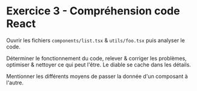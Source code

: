 # Exercice 3 - Compréhension code React

Ouvrir les fichiers `components/list.tsx` & `utils/foo.tsx` puis analyser le code.

Déterminer le fonctionnement du code,
relever & corriger les problèmes,
optimiser & nettoyer ce qui peut l'être.
Le diable se cache dans les détails.

Mentionner les différents moyens de passer la donnée d'un composant à l'autre.
